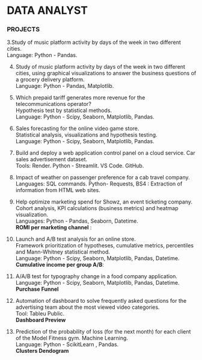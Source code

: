 # DATA ANALYST

### PROJECTS

3.Study of music platform activity by days of the week in two different cities.\
Language: Python - Pandas.

4. Study of music platform activity by days of the week in two different cities, using graphical visualizations to answer the business questions of a grocery delivery platform.\
Language: Python - Pandas, Matplotlib.

5. Which prepaid tariff generates more revenue for the telecommunications operator?\
Hypothesis test by statistical methods.\
Language: Python - Scipy, Seaborn, Matplotlib, Pandas.

6. Sales forecasting for the online video game store.\
Statistical analysis, visualizations and hypothesis testing.\
Language: Python - Scipy, Seaborn, Matplotlib, Pandas.

7. Build and deploy a web application control panel on a cloud service. Car sales advertisement dataset.\
Tools: Render. Python - Streamlit. VS Code. GitHub.

8. Impact of weather on passenger preference for a cab travel company.\
Languages: SQL commands.  Python- Requests, BS4 : Extraction of information from HTML web sites.

9. Help optimize marketing spend for Showz, an event ticketing company. Cohort analysis, KPI calculations (business metrics) and heatmap visualization.\
Languages: Python - Pandas, Seaborn, Datetime. \
**ROMI per marketing channel** :

10. Launch and A/B test analysis for an online store.\
Framework prioritization of hypotheses, cumulative metrics, percentiles and Mann-Whitney statistical method.\
Language: Python - Scipy, Seaborn, Matplotlib, Pandas, Datetime.\
**Cumulative income per group A/B**:

11. A/A/B test for typography change in a food company application.\
Language: Python - Scipy, Seaborn, Matplotlib, Pandas, Datetime.\
**Purchase Funnel**

12. Automation of dashboard to solve frequently asked questions for the advertising team about the most viewed video categories.\
Tool: Tableu Public.\
**Dashboard Preview**

13. Prediction of the probability of loss (for the next month) for each client of the Model Fitness gym. Machine Learning.\
Language: Python - ScikitLearn , Pandas.  \
**Clusters Dendogram**


